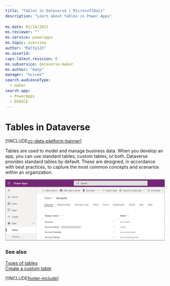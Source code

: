```yaml
---
title: "Tables in Dataverse | MicrosoftDocs"
description: "Learn about tables in Power Apps"

ms.date: 01/14/2021
ms.reviewer: ""
ms.service: powerapps
ms.topic: overview
author: "Mattp123"
ms.assetid: 
caps.latest.revision: 0
ms.subservice: dataverse-maker
ms.author: "matp"
manager: "kvivek"
search.audienceType: 
  - maker
search.app: 
  - PowerApps
  - D365CE
---
```


# Tables in Dataverse

[!INCLUDE[cc-data-platform-banner](../../includes/cc-data-platform-banner.md)]

Tables are used to model and manage business data. When you develop an app, you can use standard tables, custom tables, or both. Dataverse provides standard tables by default. These are designed, in accordance with best practices, to capture the most common concepts and scenarios within an organization.

![Dataverse account tables.](media/tables-dataverse.png "Dataverse account tables")

### See also
[Types of tables](types-of-entities.md)<br/>
[Create a custom table](data-platform-create-entity.md)




[!INCLUDE[footer-include](../../includes/footer-banner.md)]